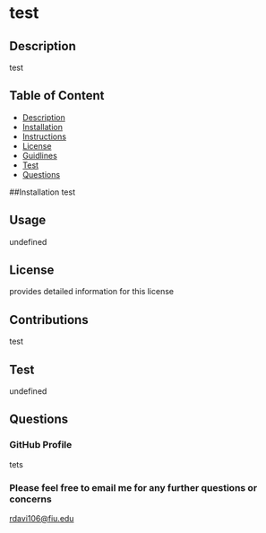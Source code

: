 
  # test

  ## Description
  test

  ## Table of Content
  - [Description](#description)
  - [Installation](#installation)
  - [Instructions](#instructions)
  - [License](#license)
  - [Guidlines](#guidlines)
  - [Test](#test)
  - [Questions](#questions)
  

  ##Installation
  test

  ## Usage
  undefined

  ## License
  provides detailed information for this license


  ## Contributions
  test

  ## Test
  undefined

  ## Questions
  ### GitHub Profile
  tets

  ### Please feel free to email me for any further questions or concerns
  rdavi106@fiu.edu

